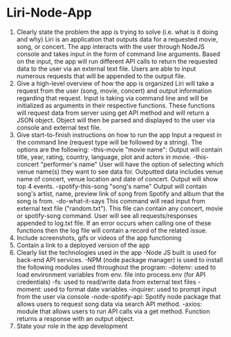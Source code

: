 # Liri-Node-App

1. Clearly state the problem the app is trying to solve (i.e. what is it doing and why)
   Liri is an application that outputs data for a requested movie, song, or concert. The app interacts with the user through NodeJS console and takes input in the form of command line arguments. Based on the input, the app will run different API calls to return the requested data to the user via an external text file. Users are able to input numerous requests that will be appended to the output file.
2. Give a high-level overview of how the app is organized
   Liri will take a request from the user (song, movie, concert) and output information regarding that request. Input is taking via command line and will be initialized as arguments in their respective functions. These functions will request data from server using get API method and will return a JSON object. Object will then be parsed and displayed to the user via console and external text file.
3. Give start-to-finish instructions on how to run the app
   Input a request in the command line (request type will be followed by a string). The options are the following:
   -this-movie "movie name":
   Output will contain title, year, rating, country, language, plot and actors in movie.
   -this-concert "performer's name"
   User will have the option of selecting which venue name(s) they want to see data for. Outputted data includes venue name of concert, venue location and date of concert. Output will show top 4 events.
   -spotify-this-song "song's name"
   Output will contain song's artist, name, preview link of song from Spotify and album that the song is from.
   -do-what-it-says
   This command will read input from external text file ("random.txt"). This file can contain any concert, movie or spotify-song command.
   User will see all requests/responses appended to log.txt file. If an error occurs when calling one of these functions then the log file will contain a record of the related issue.
4. Include screenshots, gifs or videos of the app functioning
5. Contain a link to a deployed version of the app
6. Clearly list the technologies used in the app
   -Node JS built is used for back-end API services.
   -NPM (node package manager) is used to install the following modules used throughout the program:
   -dotenv: used to load environment variables from env. file into process.env (for API credentials)
   -fs: used to read/write data from external text files
   -moment: used to format date variables
   -inquirer: used to prompt input from the user via console
   -node-spotify-api: Spotify node package that allows users to request song data via search API method.
   -axios: module that allows users to run API calls via a get method. Function returns a response with an output object.
7. State your role in the app development
